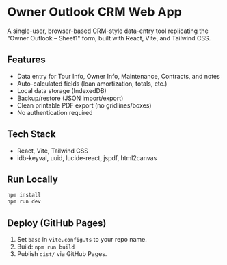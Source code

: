 # Owner Outlook CRM Web App

A single-user, browser-based CRM-style data-entry tool replicating the "Owner Outlook – Sheet1" form, built with React, Vite, and Tailwind CSS.

## Features

- Data entry for Tour Info, Owner Info, Maintenance, Contracts, and notes
- Auto-calculated fields (loan amortization, totals, etc.)
- Local data storage (IndexedDB)
- Backup/restore (JSON import/export)
- Clean printable PDF export (no gridlines/boxes)
- No authentication required

## Tech Stack

- React, Vite, Tailwind CSS
- idb-keyval, uuid, lucide-react, jspdf, html2canvas

## Run Locally

```bash
npm install
npm run dev
```

## Deploy (GitHub Pages)

1. Set `base` in `vite.config.ts` to your repo name.
2. Build: `npm run build`
3. Publish `dist/` via GitHub Pages.

